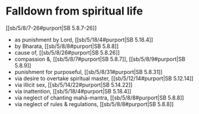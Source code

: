 # Falldown from spiritual life

[[sb/5/8/7-26#purport|SB 5.8.7-26]]

* as punishment by Lord, [[sb/5/18/4#purport|SB 5.18.4]]
* by Bharata, [[sb/5/8/8#purport|SB 5.8.8]]
* cause of, [[sb/5/8/26#purport|SB 5.8.26]]
* compassion &, [[sb/5/8/7#purport|SB 5.8.7]], [[sb/5/8/9#purport|SB 5.8.9]]
* punishment for purposeful, [[sb/5/8/31#purport|SB 5.8.31]]
* via desire to overtake spiritual master, [[sb/5/12/14#purport|SB 5.12.14]]
* via illicit sex, [[sb/5/14/22#purport|SB 5.14.22]]
* via inattention, [[sb/5/18/4#purport|SB 5.18.4]]
* via neglect of chanting mahā-mantra, [[sb/5/8/8#purport|SB 5.8.8]]
* via neglect of rules & regulations, [[sb/5/8/8#purport|SB 5.8.8]]
